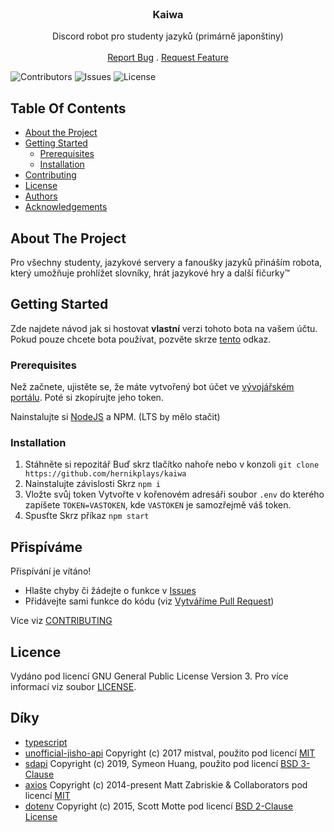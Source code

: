 <br/>
<p align="center">
  <h3 align="center">Kaiwa</h3>

  <p align="center">
    Discord robot pro studenty jazyků (primárně japonštiny)
    <br/>
    <br/>
    <a href="https://github.com/hernikplays/kaiwa/issues">Report Bug</a>
    .
    <a href="https://github.com/hernikplays/kaiwa/issues">Request Feature</a>
  </p>
</p>

![Contributors](https://img.shields.io/github/contributors/hernikplays/kaiwa?color=dark-green) ![Issues](https://img.shields.io/github/issues/hernikplays/kaiwa) ![License](https://img.shields.io/github/license/hernikplays/kaiwa) 

## Table Of Contents

* [About the Project](#about-the-project)
* [Getting Started](#getting-started)
  * [Prerequisites](#prerequisites)
  * [Installation](#installation)
* [Contributing](#contributing)
* [License](#license)
* [Authors](#authors)
* [Acknowledgements](#acknowledgements)

## About The Project

Pro všechny studenty, jazykové servery a fanoušky jazyků přináším robota, který umožňuje prohlížet slovníky, hrát jazykové hry a další fičurky:tm:

## Getting Started

Zde najdete návod jak si hostovat **vlastní** verzi tohoto bota na vašem účtu. Pokud pouze chcete bota používat, pozvěte skrze [tento](https://discord.com/api/oauth2/authorize?client_id=1008045551041908749&permissions=388160&scope=bot%20applications.commands) odkaz.

### Prerequisites

Než začnete, ujistěte se, že máte vytvořený bot účet ve [vývojářském portálu](https://discord.com/developers). Poté si zkopírujte jeho token.

Nainstalujte si [NodeJS](https://nodejs.org) a NPM. (LTS by mělo stačit)

### Installation

1. Stáhněte si repozitář
Buď skrz tlačítko nahoře nebo v konzoli `git clone https://github.com/hernikplays/kaiwa`
2. Nainstalujte závislosti
Skrz `npm i`
3. Vložte svůj token
Vytvořte v kořenovém adresáři soubor `.env` do kterého zapíšete `TOKEN=VASTOKEN`, kde `VASTOKEN` je samozřejmě váš token.
4. Spusťte
Skrz příkaz `npm start`


## Přispíváme

Přispívání je vítáno!
- Hlašte chyby či žádejte o funkce v [Issues](https://github.com/hernikplays/kaiwa/issues)
- Přidávejte sami funkce do kódu (viz [Vytváříme Pull Request](#))

Více viz [CONTRIBUTING](https://github.com/hernikplays/kaiwa/blob/main/CONTRIBUTING.md)

## Licence

Vydáno pod licencí GNU General Public License Version 3. Pro více informací viz soubor [LICENSE](https://github.com/hernikplays/kaiwa/blob/main/LICENSE.md).

## Díky

* [typescript](https://typescriptlang.org/)
* [unofficial-jisho-api](https://www.npmjs.com/package/unofficial-jisho-api) Copyright (c) 2017 mistval, použito pod licencí [MIT](https://github.com/mistval/unofficial-jisho-api/blob/master/LICENSE)
* [sdapi](https://www.npmjs.com/package/sdapi) Copyright (c) 2019, Symeon Huang, použito pod licencí [BSD 3-Clause](https://github.com/librehat/sdapi/blob/master/LICENSE)
* [axios](https://www.npmjs.com/package/axios) Copyright (c) 2014-present Matt Zabriskie & Collaborators pod licencí [MIT](https://github.com/axios/axios/blob/v1.x/LICENSE)
* [dotenv](https://www.npmjs.com/package/dotenv) Copyright (c) 2015, Scott Motte pod licencí [BSD 2-Clause License](https://github.com/motdotla/dotenv/blob/master/LICENSE)
